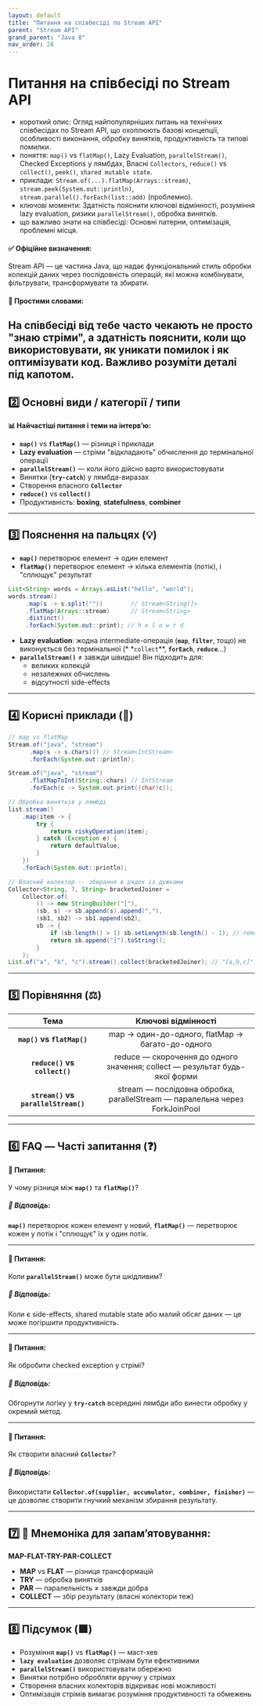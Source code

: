 ```yaml
---
layout: default
title: "Питання на співбесіді по Stream API"
parent: "Stream API"
grand_parent: "Java 8"
nav_order: 28
---
```


# Питання на співбесіді по Stream API

* короткий опис: Огляд найпопулярніших питань на технічних співбесідах по Stream API, що охоплюють базові концепції,
  особливості виконання, обробку винятків, продуктивність та типові помилки.
* поняття: `map()` vs `flatMap()`, Lazy Evaluation, `parallelStream()`, Checked Exceptions у лямбдах, Власні
  `Collectors`, `reduce()` vs `collect()`, `peek()`, `shared mutable state`.
* приклади: `Stream.of(...).flatMap(Arrays::stream)`, `stream.peek(System.out::println)`,
  `stream.parallel().forEach(list::add)` (проблемно).
* ключові моменти: Здатність пояснити ключові відмінності, розуміння lazy evaluation, ризики `parallelStream()`, обробка
  винятків.
* що важливо знати на співбесіді: Основні патерни, оптимізація, проблемні місця.

#### **✅ Офіційне визначення:**

Stream API — це частина Java, що надає функціональний стиль обробки колекцій даних через послідовність операцій, які
можна комбінувати, фільтрувати, трансформувати та збирати.

#### **🧠 Простими словами:**

На співбесіді від тебе часто чекають не просто "знаю стріми", а здатність пояснити, коли що використовувати, як уникати помилок і як оптимізувати код. Важливо розуміти деталі під капотом.
---

## **2️⃣ Основні види / категорії / типи**

**📊 Найчастіші питання і теми на інтерв’ю:**

* **`map()`** vs **`flatMap()`** — різниця і приклади
* **Lazy evaluation** — стріми "відкладають" обчислення до термінальної операції
* **`parallelStream()`** — коли його дійсно варто використовувати
* Винятки (**`try-catch`**) у лямбда-виразах
* Створення власного **`Collector`**
* **`reduce()`** vs **`collect()`**
* Продуктивність: **boxing**, **statefulness**, **combiner**

---

## **3️⃣ Пояснення на пальцях (💡)**

* **`map()`** перетворює елемент → один елемент
* **`flatMap()`** перетворює елемент → кілька елементів (потік), і "сплющує" результат


```java
List<String> words = Arrays.asList("hello", "world");
words.stream()
     .map(s -> s.split(""))        // Stream<String[]>
     .flatMap(Arrays::stream)      // Stream<String>
     .distinct()
     .forEach(System.out::print); // h e l o w r d
```
* **Lazy evaluation**: жодна intermediate-операція (**`map`**, **`filter`**, тощо) не виконується без термінальної (*
  *`collect`**, **`forEach`**, **`reduce`**...)
* **`parallelStream()`** ≠ завжди швидше\! Він підходить для:
    * великих колекцій
    * незалежних обчислень
    * відсутності side-effects

---

## **4️⃣ Корисні приклади (🧪)**


```java
// map vs flatMap
Stream.of("java", "stream")
      .map(s -> s.chars()) // Stream<IntStream>
      .forEach(System.out::println);

Stream.of("java", "stream")
      .flatMapToInt(String::chars) // IntStream
      .forEach(c -> System.out.print((char)c));
```

```java
// Обробка винятків у лямбді
list.stream()
    .map(item -> {
        try {
            return riskyOperation(item);
        } catch (Exception e) {
            return defaultValue;
        }
    })
    .forEach(System.out::println);
```

```java
// Власний колектор -- збирання в рядок із дужками
Collector<String, ?, String> bracketedJoiner =
    Collector.of(
        () -> new StringBuilder("["),
        (sb, s) -> sb.append(s).append(","),
        (sb1, sb2) -> sb1.append(sb2),
        sb -> {
            if (sb.length() > 1) sb.setLength(sb.length() - 1); // remove last comma
            return sb.append("]").toString();
        }
    );
List.of("a", "b", "c").stream().collect(bracketedJoiner); // "[a,b,c]"
```
---

## **5️⃣ Порівняння (⚖️)**

|                 Тема                 |                             Ключові відмінності                             |
|:------------------------------------:|:---------------------------------------------------------------------------:|
|      **`map()` vs `flatMap()`**      |              map → один-до-одного, flatMap → багато-до-одного               |
|    **`reduce()` vs `collect()`**     | reduce — скорочення до одного значення; collect — результат будь-якої форми |
| **`stream()` vs `parallelStream()`** | stream — послідовна обробка, parallelStream — паралельна через ForkJoinPool |

---

## **6️⃣ FAQ — Часті запитання (❓)**

#### **🔹 Питання:**

У чому різниця між **`map()`** та **`flatMap()`**?

##### **💬 Відповідь:**

**`map()`** перетворює кожен елемент у новий, **`flatMap()`** — перетворює кожен у потік і "сплющує" їх у один потік.

---

#### **🔹 Питання:**

Коли **`parallelStream()`** може бути шкідливим?

##### **💬 Відповідь:**

Коли є side-effects, shared mutable state або малий обсяг даних — це може погіршити продуктивність.

---

#### **🔹 Питання:**

Як обробити checked exception у стрімі?

##### **💬 Відповідь:**

Обгорнути логіку у **`try-catch`** всередині лямбди або винести обробку у окремий метод.

---

#### **🔹 Питання:**

Як створити власний **`Collector`**?

##### **💬 Відповідь:**

Використати **`Collector.of(supplier, accumulator, combiner, finisher)`** — це дозволяє створити гнучкий механізм
збирання результату.

---

## **7️⃣ 🧠 Мнемоніка для запам’ятовування:**

**MAP-FLAT-TRY-PAR-COLLECT**

* **MAP** vs **FLAT** — різниця трансформацій
* **TRY** — обробка винятків
* **PAR** — паралельність ≠ завжди добра
* **COLLECT** — збір результату (власні колектори теж)

---

## **8️⃣ Підсумок (🟩)**

* Розуміння **`map()`** vs **`flatMap()`** — маст-хев
* **`lazy evaluation`** дозволяє стрімам бути ефективними
* **`parallelStream()`** використовувати обережно
* Винятки потрібно обробляти вручну у стрімах
* Створення власних колекторів відкриває нові можливості
* Оптимізація стрімів вимагає розуміння продуктивності та обмежень